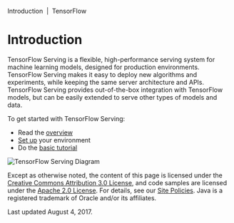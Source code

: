 Introduction  |  TensorFlow

#  Introduction

TensorFlow Serving is a flexible, high-performance serving system for machine learning models, designed for production environments. TensorFlow Serving makes it easy to deploy new algorithms and experiments, while keeping the same server architecture and APIs. TensorFlow Serving provides out-of-the-box integration with TensorFlow models, but can be easily extended to serve other types of models and data.

To get started with TensorFlow Serving:

- Read the [overview](https://www.tensorflow.org/serving/architecture_overview)
- [Set up](https://www.tensorflow.org/serving/setup) your environment
- Do the [basic tutorial](https://www.tensorflow.org/serving/serving_basic)

![TensorFlow Serving Diagram](../_resources/9df69132d700ef7911d249e9fe73d356.png)

Except as otherwise noted, the content of this page is licensed under the [Creative Commons Attribution 3.0 License](http://creativecommons.org/licenses/by/3.0/), and code samples are licensed under the [Apache 2.0 License](http://www.apache.org/licenses/LICENSE-2.0). For details, see our [Site Policies](https://developers.google.com/terms/site-policies). Java is a registered trademark of Oracle and/or its affiliates.

Last updated August 4, 2017.